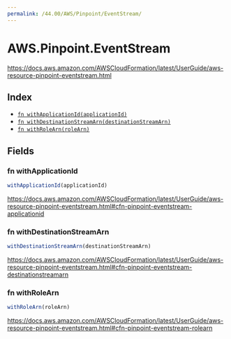 ```yaml
---
permalink: /44.00/AWS/Pinpoint/EventStream/
---
```


# AWS.Pinpoint.EventStream

https://docs.aws.amazon.com/AWSCloudFormation/latest/UserGuide/aws-resource-pinpoint-eventstream.html

## Index

* [`fn withApplicationId(applicationId)`](#fn-withapplicationid)
* [`fn withDestinationStreamArn(destinationStreamArn)`](#fn-withdestinationstreamarn)
* [`fn withRoleArn(roleArn)`](#fn-withrolearn)

## Fields

### fn withApplicationId

```ts
withApplicationId(applicationId)
```

https://docs.aws.amazon.com/AWSCloudFormation/latest/UserGuide/aws-resource-pinpoint-eventstream.html#cfn-pinpoint-eventstream-applicationid

### fn withDestinationStreamArn

```ts
withDestinationStreamArn(destinationStreamArn)
```

https://docs.aws.amazon.com/AWSCloudFormation/latest/UserGuide/aws-resource-pinpoint-eventstream.html#cfn-pinpoint-eventstream-destinationstreamarn

### fn withRoleArn

```ts
withRoleArn(roleArn)
```

https://docs.aws.amazon.com/AWSCloudFormation/latest/UserGuide/aws-resource-pinpoint-eventstream.html#cfn-pinpoint-eventstream-rolearn